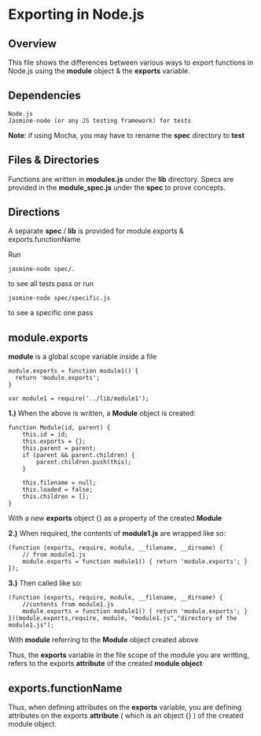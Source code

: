 # Exporting in Node.js

## Overview
This file shows the differences between various ways to export functions in Node.js using the **module** object & the **exports** variable.

## Dependencies
	Node.js
	Jasmine-node (or any JS testing framework) for tests
**Note**: if using Mocha, you may have to rename the **spec** directory to **test**

## Files & Directories
Functions are written in **modules.js** under the **lib** directory. Specs are provided in the **module_spec.js** under the **spec** to prove concepts.

## Directions
A separate **spec** / **lib** is provided for module.exports & exports.functionName

Run

	jasmine-node spec/.

to see all tests pass or run

	jasmine-node spec/specific.js

to see a specific one pass

## module.exports
**module** is a global scope variable inside a file

	module.exports = function module1() {
	  return 'module.exports';
	}
	
	var module1 = require('../lib/module1');
	
**1.)** When the above is written, a **Module** object is created: 
	
	function Module(id, parent) {
    	this.id = id;
    	this.exports = {};
	    this.parent = parent;
    	if (parent && parent.children) {
        	parent.children.push(this);
	    }

    	this.filename = null;
	    this.loaded = false;
    	this.children = [];
	}

With a new **exports** object {} as a property of the created **Module**

**2.)** When required, the contents of **module1.js** are wrapped like so:

	(function (exports, require, module, __filename, __dirname) { 
		// from module1.js
		module.exports = function module1() { return 'module.exports'; }
	});

**3.)** Then called like so:

	(function (exports, require, module, __filename, __dirname) { 
    	//contents from module1.js
		module.exports = function module1() { return 'module.exports'; }
	})(module.exports,require, module, "module1.js","directory of the module1.js");

With **module** referring to the **Module** object created above

Thus, the **exports** variable in the file scope of the module you are writting, refers to the exports **attribute** of the created **module object**

## exports.functionName

Thus, when defining attributes on the **exports** variable, you are defining attributes on the exports **attribute** ( which is an object {} ) of the created module object.